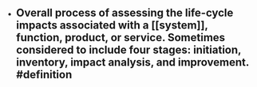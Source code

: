 - Overall process of assessing the life-cycle impacts associated with a [[system]], function, product, or service. Sometimes considered to include four stages: initiation, inventory, impact analysis, and improvement. #definition
	-
